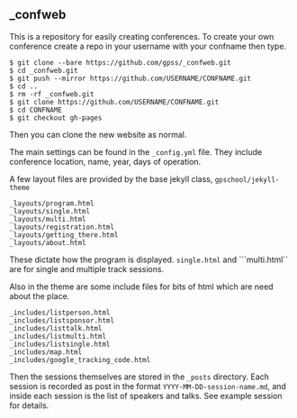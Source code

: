 _confweb
---

This is a repository for easily creating conferences. To create your own conference create a repo in your username with your confname then type.

```
$ git clone --bare https://github.com/gpss/_confweb.git
$ cd _confweb.git
$ git push --mirror https://github.com/USERNAME/CONFNAME.git
$ cd ..
$ rm -rf _confweb.git
$ git clone https://github.com/USERNAME/CONFNAME.git
$ cd CONFNAME
$ git checkout gh-pages
```

Then you can clone the new website as normal.

The main settings can be found in the ```_config.yml``` file. They include conference location, name, year, days of operation.


A few layout files are provided by the base jekyll class, `gpschool/jekyll-theme`

```
_layouts/program.html
_layouts/single.html
_layouts/multi.html
_layouts/registration.html
_layouts/getting_there.html
_layouts/about.html
```

These dictate how the program is displayed. ```single.html``` and ```multi.html`` are for single and multiple track sessions. 

Also in the theme are some include files for bits of html which are need about the place.

```
_includes/listperson.html
_includes/listsponsor.html
_includes/listtalk.html
_includes/listmulti.html
_includes/listsingle.html
_includes/map.html
_includes/google_tracking_code.html
```

Then the sessions themselves are stored in the ```_posts``` directory. Each session is recorded as post in the format ```YYYY-MM-DD-session-name.md```, and inside each session is the list of speakers and talks. See example session for details.
